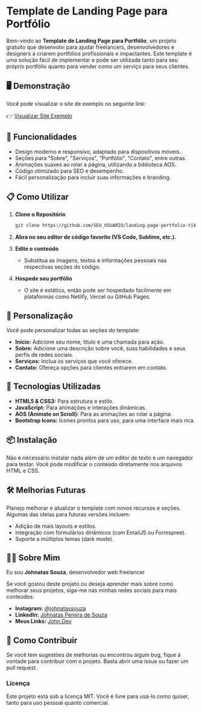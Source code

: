 
# Template de Landing Page para Portfólio

Bem-vindo ao **Template de Landing Page para Portfólio**, um projeto gratuito que desenvolvi para ajudar freelancers, desenvolvedores e designers a criarem portfólios profissionais e impactantes. Este template é uma solução fácil de implementar e pode ser utilizada tanto para seu próprio portfólio quanto para vender como um serviço para seus clientes.

## 🖥️ Demonstração

Você pode visualizar o site de exemplo no seguinte link:

👉 [Visualizar Site Exemplo](https://john1souza.github.io/contabilita/#inicio)

## 🚀 Funcionalidades

- Design moderno e responsivo, adaptado para dispositivos móveis.
- Seções para "Sobre", "Serviços", "Portfólio", "Contato", entre outras.
- Animações suaves ao rolar a página, utilizando a biblioteca AOS.
- Código otimizado para SEO e desempenho.
- Fácil personalização para incluir suas informações e branding.

## 📋 Como Utilizar

1. **Clone o Repositório**
   ```bash
   git clone https://github.com/SEU_USUARIO/landing-page-portfolio-tiktok.git
   ```

2. **Abra no seu editor de código favorito (VS Code, Sublime, etc.).**

3. **Edite o conteúdo**
   - Substitua as imagens, textos e informações pessoais nas respectivas seções do código.

4. **Hospede seu portfólio**
   - O site é estático, então pode ser hospedado facilmente em plataformas como Netlify, Vercel ou GitHub Pages.

## 🎨 Personalização

Você pode personalizar todas as seções do template:
- **Início:** Adicione seu nome, título e uma chamada para ação.
- **Sobre:** Adicione uma descrição sobre você, suas habilidades e seus perfis de redes sociais.
- **Serviços:** Inclua os serviços que você oferece.
- **Contato:** Ofereça opções para clientes entrarem em contato.

## 🔧 Tecnologias Utilizadas

- **HTML5 & CSS3:** Para estrutura e estilo.
- **JavaScript:** Para animações e interações dinâmicas.
- **AOS (Animate on Scroll):** Para as animações ao rolar a página.
- **Bootstrap Icons:** Ícones prontos para uso, para uma interface mais rica.

## 📦 Instalação

Não é necessário instalar nada além de um editor de texto e um navegador para testar. Você pode modificar o conteúdo diretamente nos arquivos HTML e CSS.

## 🛠 Melhorias Futuras

Planejo melhorar e atualizar o template com novos recursos e seções. Algumas das ideias para futuras versões incluem:
- Adição de mais layouts e estilos.
- Integração com formulários dinâmicos (com EmailJS ou Formspree).
- Suporte a múltiplos temas (dark mode).

## 👨‍🏫 Sobre Mim

Eu sou **Johnatas Souza**, desenvolvedor web freelancer

Se você gostou deste projeto ou deseja aprender mais sobre como melhorar seus projetos, siga-me nas minhas redes sociais para mais conteúdos:

- **Instagram:** [@johnatassouza](https://www.instagram.com/johnatassouza/)
- **LinkedIn:** [Johnatas Pereira de Souza](https://www.linkedin.com/in/johnatas-pereira-de-souza-7153b3240/)
- **Meus Links:** [John.Dev](https://john1souza.github.io/portfolio/)

## 🎁 Como Contribuir

Se você tem sugestões de melhorias ou encontrou algum bug, fique à vontade para contribuir com o projeto. Basta abrir uma issue ou fazer um pull request.

### Licença

Este projeto está sob a licença MIT. Você é livre para usá-lo como quiser, tanto para uso pessoal quanto comercial.

